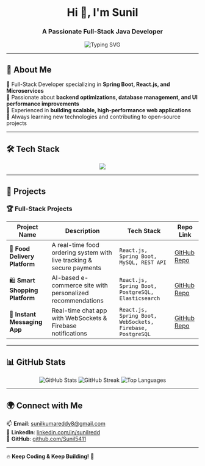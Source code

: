 <h1 align="center">Hi 👋, I'm Sunil</h1>
<h3 align="center">A Passionate Full-Stack Java Developer</h3>

<p align="center">
  <img src="https://readme-typing-svg.demolab.com?font=Fira+Code&weight=500&size=22&pause=1000&color=34D399&center=true&vCenter=true&width=435&lines=Full+Stack+Java+Developer;Passionate+about+Backend+and+Frontend;Building+Scalable+Web+Apps;Spring+Boot+%7C+React.js+%7C+Microservices" alt="Typing SVG" />
</p>

---

## 🚀 **About Me**
🔹 Full-Stack Developer specializing in **Spring Boot, React.js, and Microservices**  
🔹 Passionate about **backend optimizations, database management, and UI performance improvements**  
🔹 Experienced in **building scalable, high-performance web applications**  
🔹 Always learning new technologies and contributing to open-source projects  

---

## 🛠️ **Tech Stack**
<p align="center">
  <img src="https://skillicons.dev/icons?i=java,spring,hibernate,postgres,mysql,mongodb,react,redux,html,css,js,ts,git,docker,aws,jenkins,postman,junit,selenium" />
</p>

---

## 📌 **Projects**
### 🏆 **Full-Stack Projects**
| Project Name | Description | Tech Stack | Repo Link |
|-------------|------------|------------|-----------|
| 🍔 **Food Delivery Platform** | A real-time food ordering system with live tracking & secure payments | `React.js, Spring Boot, MySQL, REST API` | [GitHub Repo](https://github.com/Sunil5411/Food-Delivery) |
| 🛍 **Smart Shopping Platform** | AI-based e-commerce site with personalized recommendations | `React.js, Spring Boot, PostgreSQL, Elasticsearch` | [GitHub Repo](https://github.com/Sunil5411/Smart-Shopping) |
| 💬 **Instant Messaging App** | Real-time chat app with WebSockets & Firebase notifications | `React.js, Spring Boot, WebSockets, Firebase, PostgreSQL` | [GitHub Repo](https://github.com/Sunil5411/Instant-Chat) |

---

## 📊 **GitHub Stats**
<p align="center">
  <img src="https://github-readme-stats.vercel.app/api?username=Sunil5411&show_icons=true&theme=radical" alt="GitHub Stats" />
  <img src="https://github-readme-streak-stats.herokuapp.com/?user=Sunil5411&theme=radical" alt="GitHub Streak" />
  <img src="https://github-readme-stats.vercel.app/api/top-langs/?username=Sunil5411&layout=compact&theme=radical" alt="Top Languages" />
</p>

---

## 🌍 **Connect with Me**
📫 **Email**: [sunilkumareddy8@gmail.com](mailto:sunilkumareddy8@gmail.com)  
💼 **LinkedIn**: [linkedin.com/in/sunilredd](https://www.linkedin.com/in/sunilredd/)  
🚀 **GitHub**: [github.com/Sunil5411](https://github.com/Sunil5411)  

---

🔥 **Keep Coding & Keep Building!** 🚀  
